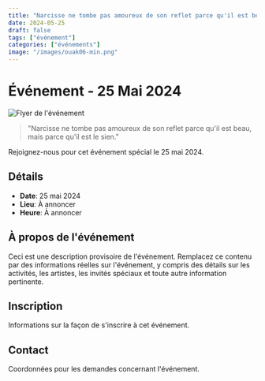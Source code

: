 ```yaml
---
title: "Narcisse ne tombe pas amoureux de son reflet parce qu'il est beau, mais parce qu'il est le sien."
date: 2024-05-25
draft: false
tags: ["événement"]
categories: ["événements"]
image: "/images/ouak06-min.png"
---
```


# Événement - 25 Mai 2024

![Flyer de l'événement](/images/ouak06-min.png)

> "Narcisse ne tombe pas amoureux de son reflet parce qu'il est beau, mais parce qu'il est le sien."

Rejoignez-nous pour cet événement spécial le 25 mai 2024.

## Détails

- **Date**: 25 mai 2024
- **Lieu**: À annoncer
- **Heure**: À annoncer

## À propos de l'événement

Ceci est une description provisoire de l'événement. Remplacez ce contenu par des informations réelles sur l'événement, y compris des détails sur les activités, les artistes, les invités spéciaux et toute autre information pertinente.

## Inscription

Informations sur la façon de s'inscrire à cet événement.

## Contact

Coordonnées pour les demandes concernant l'événement.